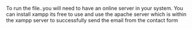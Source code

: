 To run the file..you will need to have an online server in your system. You can install xampp its free to use and use the apache server which is within the xampp server to successfully send the email from the contact form
